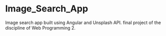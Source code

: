 # Image_Search_App
Image search app built using Angular and Unsplash API. final project of the discipline of Web Programming 2.

